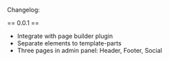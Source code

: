 Changelog: 

== 0.0.1 ==
* Integrate with page builder plugin
* Separate elements to template-parts
* Three pages in admin panel: Header, Footer, Social